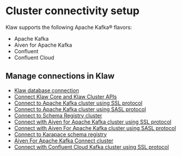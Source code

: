 # Cluster connectivity setup

Klaw supports the following Apache Kafka® flavors:

- Apache Kafka
- Aiven for Apache Kafka
- Confluent
- Confluent Cloud

## Manage connections in Klaw

- [Klaw database connection](klaw-db-connection.md)
- [Connect Klaw Core and Klaw Cluster APIs](klaw-core-with-clusterapi.md)
- [Connect to Apache Kafka cluster using SSL protocol](kafka-cluster-ssl-protocol.md)
- [Connect to Apache Kafka cluster using SASL protocol](kafka-cluster-sasl-protocol.md)
- [Connect to Schema Registry cluster](sr-cluster-ssl-protocol.md)
- [Connect with Aiven for Apache Kafka cluster using SSL protocol](aiven-kafka-cluster-ssl-protocol.md)
- [Connect with Aiven For Apache Kafka cluster using SASL protocol](aiven-kafka-cluster-sasl-protocol.md)
- [Connect to Karapace schema registry](aiven-karapace-cluster-ssl-protocol.md)
- [Aiven For Apache Kafka Connect cluster](aiven-kafka-connect-cluster-ssl-protocol.md)
- [Connect with Confluent Cloud Kafka cluster using SSL protocol](confluent-cloud-kafka-cluster-ssl-protocol.md)
